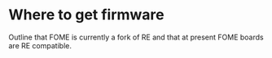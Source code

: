 # Where to get firmware  

Outline that FOME is currently a fork of RE and that at present FOME boards are RE compatible.  